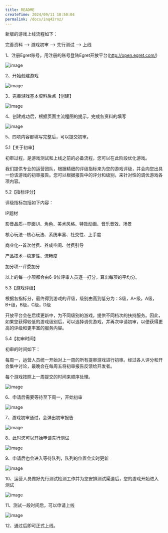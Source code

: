 ```yaml
---
title: README
createTime: 2024/09/11 10:50:04
permalink: /docs/inq42rnz/
---
```

新版的游戏上线流程如下：

完善资料 --> 游戏初审 --> 先行测试 --> 上线

1、注册Egret账号，用注册的账号登陆Egret开放平台(http://open.egret.com/)

![image](201603111543552856.png)

2、开始创建游戏

![image](201603111544028071.png)

3、完善游戏基本资料后点【创建】

![image](201603111544125268.png)

4、创建成功后，根据页面主流程图的提示，完成各资料的填写

![image](201603111544212266.png)

5、四项内容都填写完整后，可以提交初审。

5.1【关于初审】

初审过程，是游戏测试和上线之前的必备流程，您可以在此阶段优化游戏。

我们提供专业的运营团队，根据精细的评级指标来为您的游戏评级，并会向您出具一份该游戏的初审报告。您可以根据报告中的评分和级别，来针对性的调优游戏各项内容。

5.2【指标评分】

评级指标包括如下内容：

IP题材

影音品质--界面UI、角色、美术风格、特效动画、音乐音效、场景

核心玩法--核心玩法、系统丰富、社交性、上手度

商业化--首次付费、养成空间、付费引导

产品技术--稳定性、流畅度

加分项--评委加分

以上的每一小项都会由6-9位评审人员逐一打分，算出每项的平均分。

5.3【游戏评级】

根据各指标分，最终得到游戏的评级，级别由高到低分为：S级，A+级，A级，B+级，B级，C级，D级

开放平台会在后续更新中，为不同级别的游戏，提供不同档次的扶持服务。因此，如果您获得较低的游戏级别后，可以选择调优游戏，并再次申请初审，以便获得更高的评级和更丰富的服务内容。

5.4【初审时间】

初审的时间如下：

每周一，运营人员统一开始对上一周的所有提审游戏进行初审。经过各人评分和开会集中讨论，最晚会在每周五将初审报告反馈给开发者。

每个游戏按照上一周提交的时间来顺序处理。

![image](201603111544435005.png)

6、申请后需要等待至下周一，开始初审

![image](201603111544566483.png)

7、游戏初审通过，会弹出初审报告

![image](201606291634172687.png)

8、此时您可以开始申请先行测试

![image](201603111545218418.png)

9、申请后也会进入等待队列，队列的位置会实时更新

![image](201603111545305427.png)

10、运营人员做好先行测试检测工作并为您安排测试渠道后，您的游戏开始进入测试

![image](201603111545384015.png)

11、测试一段时间后，可以申请上线

![image](201603111545453232.png)

12、通过后即可正式上线。
